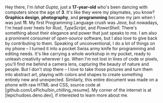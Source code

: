 Hey there, I'm *Ishat Gupta*, just a **17-year-old** who's been dancing with computers since the age of **3**. It's like they were my playmates, you know? **Graphics design**, **photography**, and **programming** became my jam when I was just **11**. My first Programming Language crush was *Java*, but nowadays, I'm head over heels for *Rust*, *TypeScript*, and *PowerShell*. There's something about their elegance and power that just speaks to me. I am also a prominent consumer of *open-source* software, but I also love to give back by contributing to them. Speaking of unconventional, I do a lot of things on my phone – I turned it into a pocket Swiss army knife for programming and editing needs. It's like carrying a whole workshop in my pocket, ready to unleash creativity wherever I go. When I'm not lost in lines of code or pixels, you'll find me behind a camera lens, capturing the beauty of nature and people. But I don't stop there – I love to take those pictures and turn them into abstract art, playing with colors and shapes to create something entirely new and unexpected. Similarly, this entire document was made on a phone with raw HTML and CSS, source code at [github.com/LePichu/bin_chilling_resume]. My corner of the internet is at [lepichudoes.deno.dev], if interested to learn more about me.
